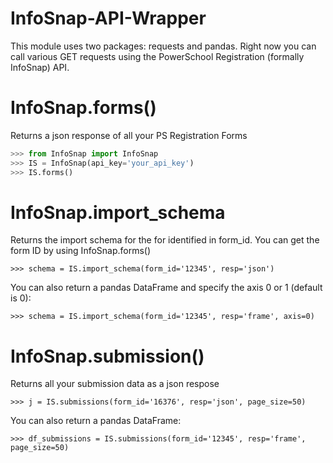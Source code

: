 # InfoSnap-API-Wrapper

This module uses two packages: requests and pandas. Right now you can call various GET requests using the PowerSchool Registration (formally InfoSnap) API.

# InfoSnap.forms()
Returns a json response of all your PS Registration Forms
```python
>>> from InfoSnap import InfoSnap
>>> IS = InfoSnap(api_key='your_api_key')
>>> IS.forms()
```
# InfoSnap.import_schema
Returns the import schema for the for identified in form_id. You can get the form ID by using InfoSnap.forms()

`>>> schema = IS.import_schema(form_id='12345', resp='json')`

You can also return a pandas DataFrame and specify the axis 0 or 1 (default is 0):

`>>> schema = IS.import_schema(form_id='12345', resp='frame', axis=0)`

# InfoSnap.submission()

Returns all your submission data as a json respose

`>>> j = IS.submissions(form_id='16376', resp='json', page_size=50)`

You can also return a pandas DataFrame:

`>>> df_submissions = IS.submissions(form_id='12345', resp='frame', page_size=50)`
